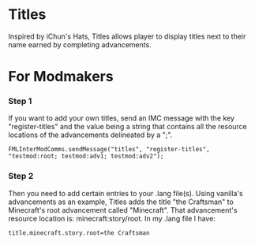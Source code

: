 # Titles
Inspired by iChun's Hats, Titles allows player to display titles next to their name earned by completing advancements.

# For Modmakers
### Step 1
If you want to add your own titles, send an IMC message with the key "register-titles" and the value being a string that contains all the resource locations of the advancements delineated by a ";".
```
FMLInterModComms.sendMessage("titles", "register-titles", "testmod:root; testmod:adv1; testmod:adv2");
```

### Step 2
Then you need to add certain entries to your .lang file(s). Using vanilla's advancements as an example, Titles adds the title "the Craftsman" to Minecraft's root advancement called "Minecraft". That advancement's resource location is: minecraft:story/root. In my .lang file I have:
```
title.minecraft.story.root=the Craftsman
```
